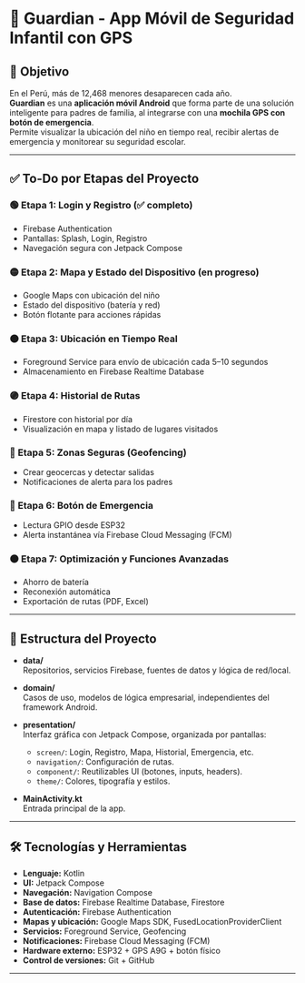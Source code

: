 # 🎒 Guardian - App Móvil de Seguridad Infantil con GPS

## 🎯 Objetivo

En el Perú, más de 12,468 menores desaparecen cada año.  
**Guardian** es una **aplicación móvil Android** que forma parte de una solución inteligente para padres de familia, al integrarse con una **mochila GPS con botón de emergencia**.  
Permite visualizar la ubicación del niño en tiempo real, recibir alertas de emergencia y monitorear su seguridad escolar.

---

## ✅ To-Do por Etapas del Proyecto

### 🟢 Etapa 1: Login y Registro (✅ completo)
- Firebase Authentication
- Pantallas: Splash, Login, Registro
- Navegación segura con Jetpack Compose

### 🟡 Etapa 2: Mapa y Estado del Dispositivo (en progreso)
- Google Maps con ubicación del niño
- Estado del dispositivo (batería y red)
- Botón flotante para acciones rápidas

### 🟠 Etapa 3: Ubicación en Tiempo Real
- Foreground Service para envío de ubicación cada 5–10 segundos
- Almacenamiento en Firebase Realtime Database

### 🟣 Etapa 4: Historial de Rutas
- Firestore con historial por día
- Visualización en mapa y listado de lugares visitados

### 🔵 Etapa 5: Zonas Seguras (Geofencing)
- Crear geocercas y detectar salidas
- Notificaciones de alerta para los padres

### 🔴 Etapa 6: Botón de Emergencia
- Lectura GPIO desde ESP32
- Alerta instantánea vía Firebase Cloud Messaging (FCM)

### ⚫ Etapa 7: Optimización y Funciones Avanzadas
- Ahorro de batería
- Reconexión automática
- Exportación de rutas (PDF, Excel)

---

## 🧱 Estructura del Proyecto

- **data/**  
  Repositorios, servicios Firebase, fuentes de datos y lógica de red/local.

- **domain/**  
  Casos de uso, modelos de lógica empresarial, independientes del framework Android.

- **presentation/**  
  Interfaz gráfica con Jetpack Compose, organizada por pantallas:
  - `screen/`: Login, Registro, Mapa, Historial, Emergencia, etc.
  - `navigation/`: Configuración de rutas.
  - `component/`: Reutilizables UI (botones, inputs, headers).
  - `theme/`: Colores, tipografía y estilos.

- **MainActivity.kt**  
  Entrada principal de la app.

---

## 🛠️ Tecnologías y Herramientas

- **Lenguaje:** Kotlin
- **UI:** Jetpack Compose
- **Navegación:** Navigation Compose
- **Base de datos:** Firebase Realtime Database, Firestore
- **Autenticación:** Firebase Authentication
- **Mapas y ubicación:** Google Maps SDK, FusedLocationProviderClient
- **Servicios:** Foreground Service, Geofencing
- **Notificaciones:** Firebase Cloud Messaging (FCM)
- **Hardware externo:** ESP32 + GPS A9G + botón físico
- **Control de versiones:** Git + GitHub

---
